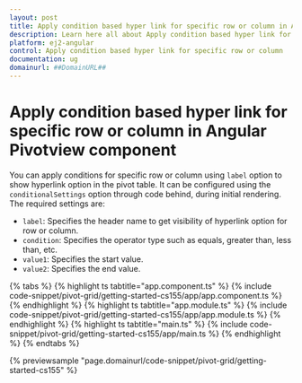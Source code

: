 ```yaml
---
layout: post
title: Apply condition based hyper link for specific row or column in Angular Pivotview component | Syncfusion
description: Learn here all about Apply condition based hyper link for specific row or column in Syncfusion Angular Pivotview component of Syncfusion Essential JS 2 and more.
platform: ej2-angular
control: Apply condition based hyper link for specific row or column 
documentation: ug
domainurl: ##DomainURL##
---
```


# Apply condition based hyper link for specific row or column in Angular Pivotview component

You can apply conditions for specific row or column using `label` option to show hyperlink option in the pivot table. It can be configured using the `conditionalSettings` option through code behind, during initial rendering. The required settings are:

* `label`: Specifies the header name to get visibility of hyperlink option for row or column.
* `condition`: Specifies the operator type such as equals, greater than, less than, etc.
* `value1`: Specifies the start value.
* `value2`: Specifies the end value.

{% tabs %}
{% highlight ts tabtitle="app.component.ts" %}
{% include code-snippet/pivot-grid/getting-started-cs155/app/app.component.ts %}
{% endhighlight %}
{% highlight ts tabtitle="app.module.ts" %}
{% include code-snippet/pivot-grid/getting-started-cs155/app/app.module.ts %}
{% endhighlight %}
{% highlight ts tabtitle="main.ts" %}
{% include code-snippet/pivot-grid/getting-started-cs155/app/main.ts %}
{% endhighlight %}
{% endtabs %}
  
{% previewsample "page.domainurl/code-snippet/pivot-grid/getting-started-cs155" %}
